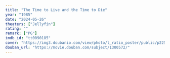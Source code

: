 ```yaml
---
title: "The Time to Live and the Time to Die"
year: "1985"
date: "2024-05-26"
theaters: ["Jellyfin"]
rating: ""
remark: ["PG"]
imdb_id: "tt0090185"
cover: "https://img3.doubanio.com/view/photo/l_ratio_poster/public/p2259777287.jpg"
douban_url: "https://movie.douban.com/subject/1300572/"
---
```

